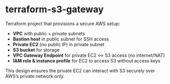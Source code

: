 # terraform-s3-gateway

Terraform project that provisions a secure AWS setup:
- **VPC** with public + private subnets  
- **Bastion host** in public subnet for SSH access  
- **Private EC2** (no public IP) in private subnet  
- **S3 bucket** for storage  
- **VPC Gateway Endpoint** for private EC2 ↔ S3 access (no internet/NAT)  
- **IAM role & instance profile** for EC2 to access S3 without access keys  

This design ensures the private EC2 can interact with S3 securely over AWS’s private network only.
